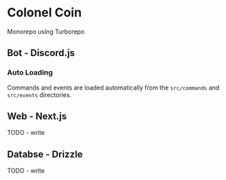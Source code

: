 # Colonel Coin

Monorepo using Turborepo

## Bot - Discord.js

### Auto Loading

Commands and events are loaded automatically from the `src/commands` and `src/events` directories.

## Web - Next.js

TODO - write

## Databse - Drizzle

TODO - write